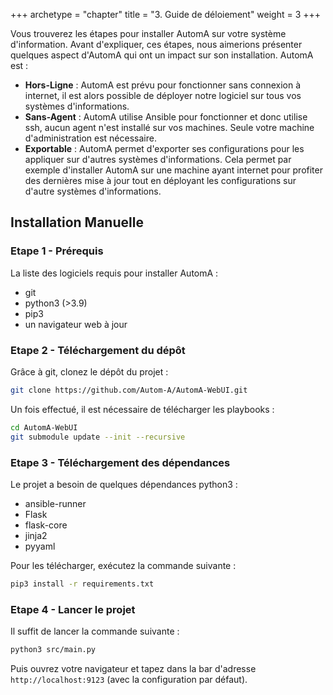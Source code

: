+++
archetype = "chapter"
title = "3. Guide de déloiement"
weight = 3
+++

Vous trouverez les étapes pour installer AutomA sur votre système d'information. Avant d'expliquer, ces étapes, nous aimerions présenter quelques aspect d'AutomA qui ont un impact sur son installation. AutomA est :
- **Hors-Ligne** : AutomA est prévu pour fonctionner sans connexion à internet, il est alors possible de déployer notre logiciel sur tous vos systèmes d'informations.
- **Sans-Agent** : AutomA utilise Ansible pour fonctionner et donc utilise ssh, aucun agent n'est installé sur vos machines. Seule votre machine d'administration est nécessaire.
- **Exportable** : AutomA permet d'exporter ses configurations pour les appliquer sur d'autres systèmes d'informations. Cela permet par exemple d'installer AutomA sur une machine ayant internet pour profiter des dernières mise à jour tout en déployant les configurations sur d'autre systèmes d'informations.

## Installation Manuelle

### Etape 1 - Prérequis

La liste des logiciels requis pour installer AutomA :
- git
- python3 (>3.9)
- pip3
- un navigateur web à jour

### Etape 2 - Téléchargement du dépôt

Grâce à git, clonez le dépôt du projet :
```bash
git clone https://github.com/Autom-A/AutomA-WebUI.git
```

Un fois effectué, il est nécessaire de télécharger les playbooks :
```bash
cd AutomA-WebUI
git submodule update --init --recursive 
```

### Etape 3 - Téléchargement des dépendances

Le projet a besoin de quelques dépendances python3 :
- ansible-runner
- Flask
- flask-core
- jinja2
- pyyaml

Pour les télécharger, exécutez la commande suivante :
```bash
pip3 install -r requirements.txt
```

### Etape 4 - Lancer le projet

Il suffit de lancer la commande suivante :
```bash
python3 src/main.py
```

Puis ouvrez votre navigateur et tapez dans la bar d'adresse `http://localhost:9123` (avec la configuration par défaut).
